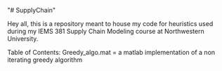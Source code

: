"# SupplyChain" 

Hey all, this is a repository meant to house my code for heuristics used during my IEMS 381 Supply Chain Modeling course at Northwestern University.

Table of Contents:
Greedy_algo.mat = a matlab implementation of a non iterating greedy algorithm
